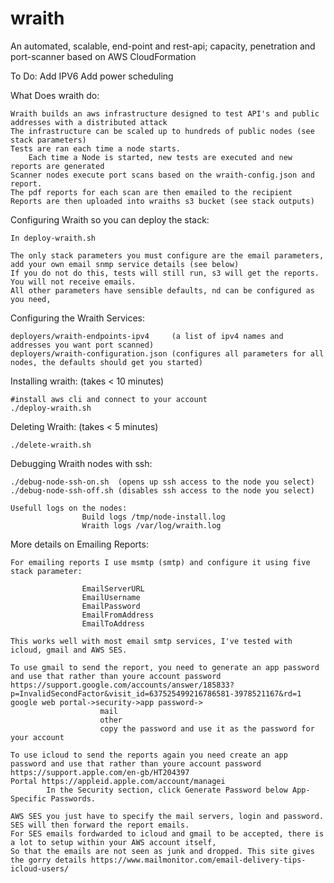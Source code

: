 # wraith
An automated, scalable, end-point and rest-api; capacity, penetration and port-scanner based on AWS CloudFormation

To Do:
Add IPV6
Add power scheduling

What Does wraith do:

	Wraith builds an aws infrastructure designed to test API's and public addresses with a distributed attack
	The infrastructure can be scaled up to hundreds of public nodes (see stack parameters)
	Tests are ran each time a node starts. 
        Each time a Node is started, new tests are executed and new reports are generated 
	Scanner nodes execute port scans based on the wraith-config.json and report.
	The pdf reports for each scan are then emailed to the recipient 
	Reports are then uploaded into wraiths s3 bucket (see stack outputs)

Configuring Wraith so you can deploy the stack:

	In deploy-wraith.sh 

	The only stack parameters you must configure are the email parameters, add your own email snmp service details (see below)
	If you do not do this, tests will still run, s3 will get the reports. You will not receive emails.
	All other parameters have sensible defaults, nd can be configured as you need,

Configuring the Wraith Services:

	deployers/wraith-endpoints-ipv4     (a list of ipv4 names and addresses you want port scanned)
	deployers/wraith-configuration.json (configures all parameters for all nodes, the defaults should get you started)

Installing wraith: (takes < 10 minutes)

	#install aws cli and connect to your account
	./deploy-wraith.sh

Deleting Wraith: (takes < 5 minutes)

	./delete-wraith.sh

Debugging Wraith nodes with ssh:

	./debug-node-ssh-on.sh  (opens up ssh access to the node you select)
	./debug-node-ssh-off.sh (disables ssh access to the node you select)

	Usefull logs on the nodes:
					Build logs /tmp/node-install.log
					Wraith logs /var/log/wraith.log

More details on Emailing Reports:

	For emailing reports I use msmtp (smtp) and configure it using five stack parameter:

                    EmailServerURL
                    EmailUsername
                    EmailPassword
                    EmailFromAddress
                    EmailToAddress

	This works well with most email smtp services, I've tested with icloud, gmail and AWS SES.

	To use gmail to send the report, you need to generate an app password and use that rather than youre account password
	https://support.google.com/accounts/answer/185833?p=InvalidSecondFactor&visit_id=637525499216786581-3978521167&rd=1
	google web portal->security->app password->
                        mail
                        other
                        copy the password and use it as the password for your account

	To use icloud to send the reports again you need create an app password and use that rather than youre account password
	https://support.apple.com/en-gb/HT204397
	Portal https://appleid.apple.com/account/managei
      		In the Security section, click Generate Password below App-Specific Passwords.

	AWS SES you just have to specify the mail servers, login and password. SES will then forward the report emails.
	For SES emails fordwarded to icloud and gmail to be accepted, there is a lot to setup within your AWS account itself, 
	So that the emails are not seen as junk and dropped. This site gives the gorry details https://www.mailmonitor.com/email-delivery-tips-icloud-users/ 


